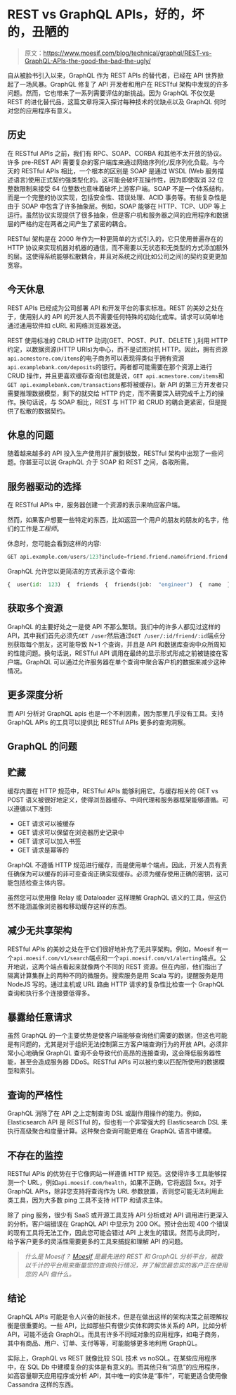 # REST vs GraphQL APIs，好的，坏的，丑陋的

> 原文：<https://www.moesif.com/blog/technical/graphql/REST-vs-GraphQL-APIs-the-good-the-bad-the-ugly/>

自从被脸书引入以来，GraphQL 作为 REST APIs 的替代者，已经在 API 世界掀起了一场风暴。GraphQL 修复了 API 开发者和用户在 RESTful 架构中发现的许多问题。然而，它也带来了一系列需要评估的新挑战。因为 GraphQL 不仅仅是 REST 的进化替代品，这篇文章将深入探讨每种技术的优缺点以及 GraphQL 何时对您的应用程序有意义。

## 历史

在 RESTful APIs 之前，我们有 RPC、SOAP、CORBA 和其他不太开放的协议。许多 pre-REST API 需要复杂的客户端库来通过网络序列化/反序列化负载。与今天的 RESTful APIs 相比，一个根本的区别是 SOAP 是通过 WSDL (Web 服务描述语言)使用正式契约强类型化的。这可能会破坏互操作性，因为即使取消 32 位整数限制来接受 64 位整数也意味着破坏上游客户端。SOAP 不是一个体系结构，而是一个完整的协议实现，包括安全性、错误处理、ACID 事务等。有些复杂性是由于 SOAP 中包含了许多抽象层。例如，SOAP 能够在 HTTP、TCP、UDP 等上运行。虽然协议实现提供了很多抽象，但是客户机和服务器之间的应用程序和数据层的严格约定在两者之间产生了紧密的耦合。

RESTful 架构是在 2000 年作为一种更简单的方式引入的，它只使用普遍存在的 HTTP 协议来实现机器对机器的通信，而不需要以无状态和无类型的方式添加额外的层。这使得系统能够松散耦合，并且对系统之间(比如公司之间)的契约变更更加宽容。

## 今天休息

REST APIs 已经成为公司部署 API 和开发平台的事实标准。REST 的美妙之处在于，使用别人的 API 的开发人员不需要任何特殊的初始化或库。请求可以简单地通过通用软件如 cURL 和网络浏览器发送。

REST 使用标准的 CRUD HTTP 动词(GET、POST、PUT、DELETE ),利用 HTTP 约定，以数据资源(HTTP URIs)为中心，而不是试图对抗 HTTP。因此，拥有资源`api.acmestore.com/items`的电子商务可以表现得类似于拥有资源`api.examplebank.com/deposits`的银行。两者都可能需要在那个资源上进行 CRUD 操作，并且更喜欢缓存查询(也就是说，`GET api.acmestore.com/items`和`GET api.examplebank.com/transactions`都将被缓存)。新 API 的第三方开发者只需要推理数据模型，剩下的就交给 HTTP 约定，而不需要深入研究成千上万的操作。换句话说，与 SOAP 相比，REST 与 HTTP 和 CRUD 的耦合更紧密，但是提供了松散的数据契约。

## 休息的问题

随着越来越多的 API 投入生产使用并扩展到极致，RESTful 架构中出现了一些问题。你甚至可以说 GraphQL 介于 SOAP 和 REST 之间，各取所需。

## 服务器驱动的选择

在 RESTful APIs 中，服务器创建一个资源的表示来响应客户端。

然而，如果客户想要一些特定的东西，比如返回一个用户的朋友的朋友的名字，他们的工作是*工程师*。

休息时，您可能会看到这样的内容:

```py
GET api.example.com/users/123?include=friend.friend.name&friend.friend.ocupation=engineer 
```

GraphQL 允许您以更简洁的方式表示这个查询:

```py
{  user(id:  123)  {  friends  {  friends(job:  "engineer")  {  name  }  }  }  } 
```

## 获取多个资源

GraphQL 的主要好处之一是使 API 不那么繁琐。我们中的许多人都见过这样的 API，其中我们首先必须先`GET /user`然后通过`GET /user/:id/friend/:id`端点分别获取每个朋友，这可能导致 N+1 个查询，并且是 API 和数据库查询中众所周知的性能问题。换句话说，RESTful API 调用在最终的显示形式形成之前被链接在客户端。GraphQL 可以通过允许服务器在单个查询中聚合客户机的数据来减少这种情况。

## 更多深度分析

而 API 分析对 GraphQL apis 也是一个不利因素，因为那里几乎没有工具。支持 GraphQL APIs 的工具可以提供比 RESTful APIs 更多的查询洞察。

## GraphQL 的问题

## 贮藏

缓存内置在 HTTP 规范中，RESTful APIs 能够利用它。与缓存相关的 GET vs POST 语义被很好地定义，使得浏览器缓存、中间代理和服务器框架能够遵循。可以遵循以下准则:

*   GET 请求可以被缓存
*   GET 请求可以保留在浏览器历史记录中
*   GET 请求可以加入书签
*   GET 请求是幂等的

GraphQL 不遵循 HTTP 规范进行缓存，而是使用单个端点。因此，开发人员有责任确保为可以缓存的非可变查询正确实现缓存。必须为缓存使用正确的密钥，这可能包括检查主体内容。

虽然您可以使用像 Relay 或 Dataloader 这样理解 GraphQL 语义的工具，但这仍然不能涵盖像浏览器和移动缓存这样的东西。

## 减少无共享架构

RESTful APIs 的美妙之处在于它们很好地补充了无共享架构。例如，Moesif 有一个`api.moesif.com/v1/search`端点和一个`api.moesif.com/v1/alerting`端点。公开地说，这两个端点看起来就像两个不同的 REST 资源。但在内部，他们指出了隔离计算集群上的两种不同的微服务。搜索服务是用 Scala 写的，提醒服务是用 NodeJS 写的。通过主机或 URL 路由 HTTP 请求的复杂性比检查一个 GraphQL 查询和执行多个连接要低得多。

## 暴露给任意请求

虽然 GraphQL 的一个主要优势是使客户端能够查询他们需要的数据，但这也可能是有问题的，尤其是对于组织无法控制第三方客户端查询行为的开放 API。必须非常小心地确保 GraphQL 查询不会导致代价高昂的连接查询，这会降低服务器性能，甚至会造成服务器 DDoS。RESTful APIs 可以被约束以匹配所使用的数据模型和索引。

## 查询的严格性

GraphQL 消除了在 API 之上定制查询 DSL 或副作用操作的能力。例如，Elasticsearch API 是 RESTful 的，但也有一个非常强大的 Elasticsearch DSL 来执行高级聚合和度量计算。这种聚合查询可能更难在 GraphQL 语言中建模。

## 不存在的监控

RESTful APIs 的优势在于它像网站一样遵循 HTTP 规范。这使得许多工具能够探测一个 URL，例如`api.moesif.com/health`，如果不正确，它将返回 5xx。对于 GraphQL APIs，除非您支持将查询作为 URL 参数放置，否则您可能无法利用此类工具，因为大多数 ping 工具不支持 HTTP 和请求主体。

除了 ping 服务，很少有 SaaS 或开源工具支持 API 分析或对 API 调用进行更深入的分析。客户端错误在 GraphQL API 中显示为 200 OK。预计会出现 400 个错误的现有工具将无法工作，因此您可能会错过 API 上发生的错误。然而与此同时，给予客户更多的灵活性需要更多的工具来捕捉和理解 API 的问题。

> *什么是 Moesif？ [Moesif](https://www.moesif.com/features/graphql-analytics) 是最先进的 REST 和 GraphQL 分析平台，被数以千计的平台用来衡量您的查询执行情况，并了解您最忠实的客户正在使用您的 API 做什么。*

## 结论

GraphQL APIs 可能是令人兴奋的新技术，但是在做出这样的架构决策之前理解权衡是很重要的。一些 API，比如那些只有很少实体和跨实体关系的 API，比如分析 API，可能不适合 GraphQL。而具有许多不同域对象的应用程序，如电子商务，其中有商品、用户、订单、支付等等，可能能够更多地利用 GraphQL。

实际上，GraphQL vs REST 就像比较 SQL 技术 vs noSQL。在某些应用程序中，在 SQL Db 中建模复杂的实体是有意义的。而其他只有“消息”的应用程序，如高容量聊天应用程序或分析 API，其中唯一的实体是“事件”，可能更适合使用像 Cassandra 这样的东西。